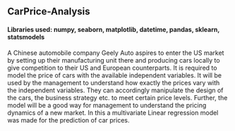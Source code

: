 ## CarPrice-Analysis
#### Libraries used: numpy, seaborn, matplotlib, datetime, pandas, sklearn, statsmodels
A Chinese automobile company Geely Auto aspires to enter the US market by setting up their manufacturing unit there and producing cars locally to give competition to their US and European counterparts.   It is required to model the price of cars with the available independent variables. It will be used by the management to understand how exactly the prices vary with the independent variables. They can accordingly manipulate the design of the cars, the business strategy etc. to meet certain price levels. Further, the model will be a good way for management to understand the pricing dynamics of a new market.   In this a multivariate Linear regression model was made for the prediction of car prices.
